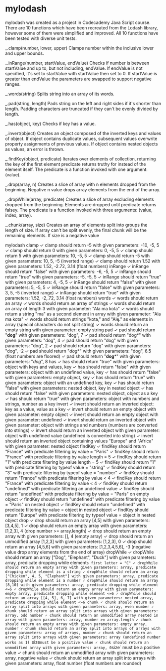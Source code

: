 # mylodash

mylodash was created as a project in Codecademy Java Script course. There are 10 functions which have been recreated from the Lodash library, however some of them were simplified and improved. All 10 functions have been tested with diverse unit tests. 

_.clamp(number, lower, upper)
Clamps number within the inclusive lower and upper bounds.

_.inRange(number, startValue, endValue)
Checks if number is between startValue and up to, but not including, endValue. If endValue is not specified, it's set to startValue with startValue then set to 0. If startValue is greater than endValue the parameters are swapped to support negative ranges.

_.words(string)
Splits string into an array of its words.

_.pad(string, length) 
Pads string on the left and right sides if it's shorter than length. Padding characters are truncated if they can't be evenly divided by length.

_.has(object, key)
Checks if key has a value.
 
_.invert(object) 
Creates an object composed of the inverted keys and values of object. If object contains duplicate values, subsequent values overwrite property assignments of previous values. If object contains nested objects as values, an error is thrown.

_.findKey(object, predicate)
Iterates over elements of collection, returning the key of the first element predicate returns truthy for instead of the element itself. 
The predicate is a function invoked with one argument: (value).

_.drop(array, n)
Creates a slice of array with n elements dropped from the beginning. Negative n value drops array elements from the end of the array.

 _.dropWhile(array, predicate)
Creates a slice of array excluding elements dropped from the beginning. Elements are dropped until predicate returns falsey. The predicate is a function invoked with three arguments: (value, index, array).

_.chunk(array, size)
Creates an array of elements split into groups the length of size. If array can't be split evenly, the final chunk will be the remaining elements. If size is a negative value

mylodash
    clamp
      ✓ clamp should return -5 with given parameters: -10, -5, 5
      ✓ clamp should return 0 with given parameters: 0, -5, 5
      ✓ clamp should return 5 with given parameters: 10, -5, 5
      ✓ clamp should return -5 with given parameters: 10, 5, -5 (inverted range)
      ✓ clamp should return 1.52 with given parameters: 1.52, -2.72, 3.14 (float numbers)
    inRange
      ✓ inRange should return "false" with given parameters: -6, -5, 5
      ✓ inRange should return "true" with given parameters: -5, -5, 5
      ✓ inRange should return "true" with given parameters: 4, -5, 5
      ✓ inRange should return "false" with given parameters: 5, -5, 5
      ✓ inRange should return "false" with given parameters: 3, 5, -5 (inverted range)
      ✓ inRange should return "true" with given parameters: 1.52, -2,.72, 3.14 (float numbers)
    words
      ✓ words should return an array
      ✓ words should return an array of strings
      ✓ words should return an array of length 3 with given parameter: "Ala ma kota"
      ✓ words should return a string "ma" as a second element in array with given parameter: "Ala ma kota"
      ✓ words should return strings "kota," and "Alę." as elements in array (special characters do not split string)
      ✓ words should return an empty string with given parameter: empty string
    pad
      ✓ pad should return "**dog**" with given parameters: "dog", 7
      ✓ pad should return "dog*" with given parameters: "dog", 4
      ✓ pad should return "dog" with given parameters: "dog", 2
      ✓ pad should return "dog" with given parameters: "dog", -2
      ✓ pad should return "*dog**" with given parameters: "dog", 6.5 (float numbers are floored)
      ✓ pad should return "**dog***" with given parameters: "*dog*", 8
    has
      ✓ has should return "true" with given parameters: object with keys and values, key
      ✓ has should return "false" with given parameters: object with an undefined value, key
      ✓ has should return "false" with given parameters: empty object, key
      ✓ has should return "true" with given parameters: object with an undefined key, key
      ✓ has should return "false" with given parameters: nested object, key in nested object
      ✓ has should return "false" with given parameters: nested object, object as a key
      ✓ has should return "true" with given parameters: object with numbers and strings, number as a key
    invert
      ✓ invert should return an inverted object: key as a value, value as a key
      ✓ invert should return an empty object with given parameter: empty object
      ✓ invert should return an empty object with given parameter: undefined
      ✓ invert should return an inverted object with given parameter: object with strings and numbers (numbers are converted into strings)
      ✓ invert should return an inverted object with given parameter: object with undefined value (undefined is converted into string)
      ✓ invert should return an inverted object containing values "Europe" and "Africa" with given parameter: nested object
    findKey
      ✓ findKey should return "France" with predicate filtering by value = "Paris"
      ✓ findKey should return "France" with predicate filtering by value length = 5
      ✓ findKey should return "1" with predicate filtering by value length = 5
      ✓ findKey should return "1" with predicate filtering by typeof value = "string"
      ✓ findKey should return "3" with predicate filtering by typeof value = "number"
      ✓ findKey should return "France" with predicate filtering by value < 4
      ✓ findKey should return "France" with predicate filtering by value < 4
      ✓ findKey should return "undefined" with predicate filtering an undefined value
      ✓ findKey should return "undefined" with predicate filtering by value = "Paris" on empty object
      ✓ findKey should return "undefined" with predicate filtering by value = "Paris" on nested object
      ✓ findKey should return "undefined" with predicate filtering by value = object in nested object
      ✓ findKey should return "Europe" with predicate filtering by typeof value = object in nested object
    drop
      ✓ drop should return an array [4,5] with given parameters: [3,4,5], 1
      ✓ drop should return an empty array with given parameters: [1,2,3], 4 (drop number >= array.length)
      ✓ drop should return an empty array with given parameters: [], 4 (empty array)
      ✓ drop should return an unmodified array [1,2,3] with given parameters: [1,2,3], 0
      ✓ drop should return an array [4,5,6] with given parameters: [1,2,3,4,5,6], -3 (negative value drop array elements from the end of array)
    dropWhile
      ✓ dropWhile should return an array ["Dog", "Elephant", "Duck"] with given parameters: array, predicate dropping while element`s first letter = "C"
      ✓ dropWhile should return an empty array with given parameters: array, predicate dropping while element is a string
      ✓ dropWhile should return an array ["Chicken", 4, 5, "Elephant"] with given parameters: array, predicate dropping while element is a number
      ✓ dropWhile should return an array [8,10] with given parameters: array, predicate dropping while element <=6
      ✓ dropWhile should return an empty array with given parameters: empty array, predicate dropping while element <=6
      ✓ dropWhile should return an array [[4, 5], 6, 7] with given parameters: nested array, predicate dropping while element <=6
    chunk
      ✓ chunk should return an array split into arrays with given parameters: array, even number
      ✓ chunk should return an array split into arrays with given parameters: array, odd number
      ✓ chunk should return an unmodified array nested in array with given parameters: array, number >= array.length
      ✓ chunk should return an empty array with given parameters: empty array, number
      ✓ chunk should return an array split into arrays of arrays with given parameters: array of arrays, number
      ✓ chunk should return an array split into arrays with given parameters: array (undefined number works as 1)
`size` must be a positive value
      ✓ chunk should return an unmodified array with given parameters: array, 0
`size` must be a positive value
      ✓ chunk should return an unmodified array with given parameters: array, negative value
      ✓ chunk should return an array split into arrays with given parameters: array, float number (float numbers are rounded)